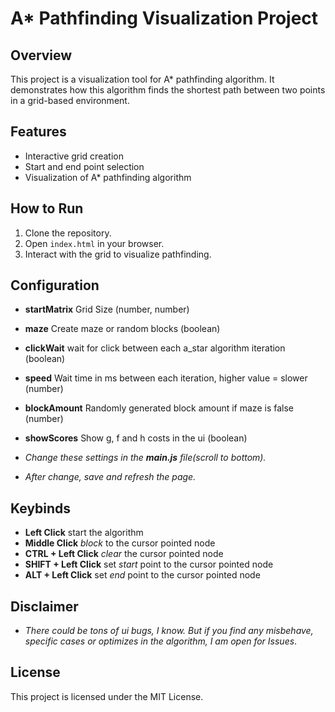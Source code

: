 # A* Pathfinding Visualization Project

## Overview
This project is a visualization tool for A* pathfinding algorithm. It demonstrates how this algorithm finds the shortest path between two points in a grid-based environment.

## Features
- Interactive grid creation
- Start and end point selection
- Visualization of A* pathfinding algorithm

## How to Run
1. Clone the repository.
2. Open `index.html` in your browser.
3. Interact with the grid to visualize pathfinding.

## Configuration
- **startMatrix** Grid Size (number, number)
- **maze** Create maze or random blocks (boolean)
- **clickWait** wait for click between each a_star algorithm iteration (boolean)
- **speed** Wait time in ms between each iteration, higher value = slower (number)
- **blockAmount** Randomly generated block amount if maze is false (number)
- **showScores** Show g, f and h costs in the ui (boolean)

- *Change these settings in the **main.js** file(scroll to bottom).*
- *After change, save and refresh the page.*

## Keybinds
- **Left Click** start the algorithm
- **Middle Click** *block* to the cursor pointed node
- **CTRL + Left Click** *clear* the cursor pointed node
- **SHIFT + Left Click** set *start* point to the cursor pointed node
- **ALT + Left Click** set *end* point to the cursor pointed node

## Disclaimer
- *There could be tons of ui bugs, I know. But if you find any misbehave, specific cases or optimizes in the algorithm, I am open for Issues*.

## License
This project is licensed under the MIT License.
